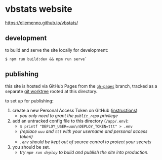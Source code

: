 # vbstats website

https://ellemenno.github.io/vbstats/


## development

to build and serve the site locally for development:

```console
$ npm run build:dev && npm run serve`
```

## publishing

this site is hosted via GitHub Pages from the [`gh-pages`][gh-pages] branch, tracked as a separate [git worktree] rooted at this directory.

to set up for publishing:
1. create a new Personal Access Token on GitHub ([instructions][pat howto])
   - _you only need to grant the `public_repo` privilege_
1. add an untracked config file to this directory (`/app/.env`):
   - `$ printf "DEPLOY_USER=uuu\nDEPLOY_TOKEN=ttt" > .env`
   - _(replace `uuu` and `ttt` with your username and personal access token)_
   - _`.env` should be kept out of source control to protect your secrets_
1. you should be set.
   - _try `npm run deploy` to build and publish the site into production._



[gh-pages]: https://github.com/ellemenno/vbstats/tree/gh-pages "branch for GitHub Pages auto-deployments"
[git worktree]: https://git-scm.com/docs/git-worktree "git command to manage multiple working trees"
[pat howto]: https://docs.github.com/en/github/authenticating-to-github/creating-a-personal-access-token "creating a personal access token"
[X1011]: https://github.com/X1011/git-directory-deploy "method for deploying a sub-directory of build files"